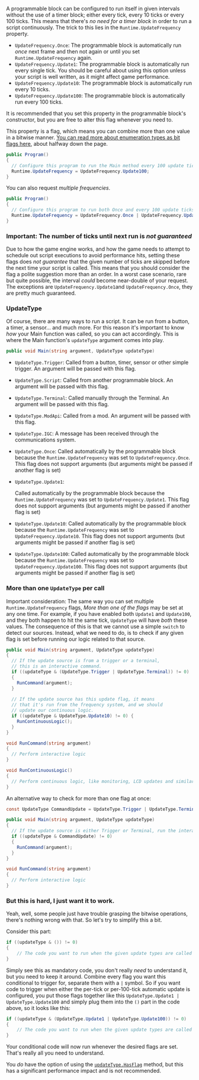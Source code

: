 A programmable block can be configured to run itself in given intervals without the use of a timer block; either every tick, every 10 ticks or every 100 ticks. This means that there's _no need for a timer block_ in order to run a script continuously. The trick to this lies in the `Runtime.UpdateFrequency` property.

* `UpdateFrequency.Once`:
  The programmable block is automatically run _once_ next frame and then not again or until you set `Runtime.UpdateFrequency` again.
* `UpdateFrequency.Update1`:
  The programmable block is automatically run every single tick. You should be careful about using this option unless your script is well written, as it might affect game performance.
* `UpdateFrequency.Update10`:
  The programmable block is automatically run every 10 ticks.
* `UpdateFrequency.Update100`:
  The programmable block is automatically run every 100 ticks.

It is recommended that you set this property in the programmable block's constructor, but you are free to alter this flag whenever you need to.

This property is a flag, which means you can combine more than one value in a bitwise manner. [You can read more about enumeration types as bit flags here](https://docs.microsoft.com/en-us/dotnet/csharp/programming-guide/enumeration-types), about halfway down the page.

```csharp
public Program()
{
  // Configure this program to run the Main method every 100 update ticks
  Runtime.UpdateFrequency = UpdateFrequency.Update100;
}
```

You can also request _multiple frequencies_.

```csharp
public Program()
{
  // Configure this program to run both Once and every 100 update ticks
  Runtime.UpdateFrequency = UpdateFrequency.Once | UpdateFrequency.Update100
}
```



### Important: The number of ticks until next run is _not guaranteed_

Due to how the game engine works, and how the game needs to attempt to schedule out script executions to avoid performance hits, setting these flags does _not guarantee_ that the given number of ticks are skipped before the next time your script is called. This means that you should consider the flag a polite suggestion more than an order. In a worst case scenario, rare but quite possible, the interval _could_ become near-double of your request. The exceptions are `UpdateFrequency.Update1`and `UpdateFrequency.Once`, they are pretty much guaranteed.


### UpdateType

Of course, there are many ways to run a script. It can be run from a button, a timer, a sensor...  and much more. For this reason it's important to know _how_ your Main function was called, so you can act accordingly. This is where the Main function's `updateType` argument comes into play.

```csharp
public void Main(string argument, UpdateType updateType)
```

* `UpdateType.Trigger`:
  Called from a button, timer, sensor or other simple trigger. An argument will be passed with this flag.

* `UpdateType.Script`:
  Called from another programmable block. An argument will be passed with this flag.

* `UpdateType.Terminal`:
  Called manually through the Terminal. An argument will be passed with this flag.

* `UpdateType.ModApi`:
  Called from a mod. An argument will be passed with this flag.

* `UpdateType.IGC`:
  A message has been received through the communications system.

* `UpdateType.Once`:
  Called automatically by the programmable block because the `Runtime.UpdateFrequency` was set to `UpdateFrequency.Once`. This flag does not support arguments (but arguments might be passed if another flag is set)

* `UpdateType.Update1`:

  Called automatically by the programmable block because the `Runtime.UpdateFrequency` was set to `UpdateFrequency.Update1`. This flag does not support arguments (but arguments might be passed if another flag is set)

* `UpdateType.Update10`:
  Called automatically by the programmable block because the `Runtime.UpdateFrequency` was set to `UpdateFrequency.Update10`. This flag does not support arguments (but arguments might be passed if another flag is set)

* `UpdateType.Update100`:
  Called automatically by the programmable block because the `Runtime.UpdateFrequency` was set to `UpdateFrequency.Update100`. This flag does not support arguments (but arguments might be passed if another flag is set)
  ​

### More than one `UpdateType` per call

Important consideration: The same way you can set multiple `Runtime.UpdateFrequency` flags, _More than one of the flags_ may be set at any one time. For example, if you have enabled both `Update1` and `Update100`, and they both happen to hit the same tick, `UpdateType` will have _both_ these values. The consequence of this is that we cannot use a simple `switch` to detect our sources. Instead, what we need to do, is to check if any given flag is set before running our logic related to that source.

```csharp
public void Main(string argument, UpdateType updateType)
{
  // If the update source is from a trigger or a terminal,
  // this is an interactive command.
  if ((updateType & (UpdateType.Trigger | UpdateType.Terminal)) != 0)
  {
    RunCommand(argument);
  }
  
  // If the update source has this update flag, it means
  // that it's run from the frequency system, and we should
  // update our continuous logic.
  if ((updateType & UpdateType.Update10) != 0) {
    RunContinuousLogic();
  }
}

void RunCommand(string argument)
{
  // Perform interactive logic
}

void RunContinuousLogic()
{
  // Perform continuous logic, like monitoring, LCD updates and similar
}
```

 An alternative way to check for more than one flag at once:

```csharp
const UpdateType CommandUpdate = UpdateType.Trigger | UpdateType.Terminal;

public void Main(string argument, UpdateType updateType) 
{
  // If the update source is either Trigger or Terminal, run the interactive logic
  if ((updateType & CommandUpdate) != 0) 
  {
    RunCommand(argument);
  }
}

void RunCommand(string argument)
{
  // Perform interactive logic
}
```

### But this is hard, I just want it to work.
Yeah, well, some people just have trouble grasping the bitwise operations, there's nothing wrong with that. So let's try to simplify this a bit.  

Consider this part: 
```csharp
if ((updateType & ()) != 0) 
{
    // The code you want to run when the given update types are called should be placed here
}
``` 
Simply see this as mandatory code, you don't really _need_ to understand it, but you need to keep it around. Combine every flag you want this conditional to trigger for, separate them with a `|` symbol. So if you want code to trigger when either the per-tick or per-100-tick automatic update is configured, you put those flags together like this `UpdateType.Update1 | UpdateType.Update100` and simply plug them into the `()` part in the code above, so it looks like this: 
```csharp
if ((updateType & (UpdateType.Update1 | UpdateType.Update100)) != 0)
{
    // The code you want to run when the given update types are called should be placed here
}
```
Your conditional code will now run whenever the desired flags are set. That's really all you need to understand.

You _do_ have the option of using the [`updateType.HasFlag`](https://docs.microsoft.com/en-us/dotnet/api/system.enum.hasflag?view=netframework-4.6.1#System_Enum_HasFlag_System_Enum_) method, but this has a significant performance impact and is not recommended.